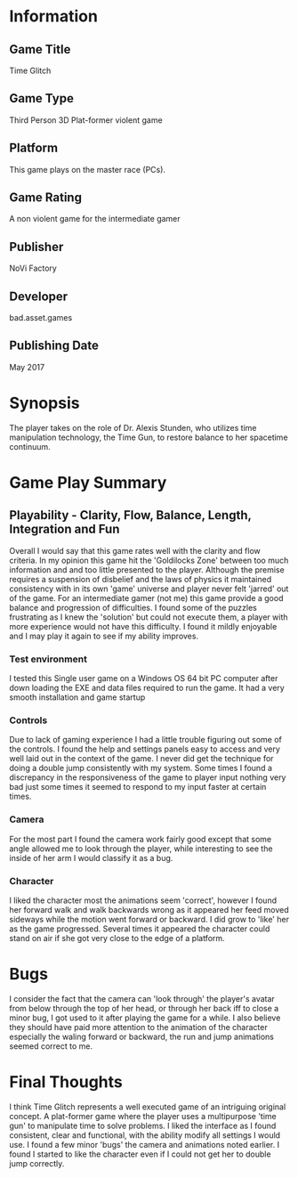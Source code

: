 # Information
## Game Title
Time Glitch
## Game Type
Third Person 3D Plat-former violent game
## Platform
This game plays on the master race (PCs).
## Game Rating
A non violent game for the intermediate gamer
## Publisher
 NoVi Factory
## Developer
bad.asset.games 
## Publishing Date
May 2017
# Synopsis
The player takes on the role of Dr. Alexis Stunden, who utilizes time manipulation technology, the Time Gun, to restore balance to her spacetime continuum.

# Game Play Summary
## Playability - Clarity, Flow, Balance, Length, Integration and Fun
Overall I would say that this game rates well with the clarity and flow criteria. In my opinion this game hit the 'Goldilocks Zone' between too much information and and too little presented to the player.  Although the premise requires a suspension of disbelief and the laws of physics it maintained consistency with in its own 'game' universe and player never felt 'jarred' out of the game.  For an intermediate gamer (not me) this game provide a good balance and progression of difficulties.  I found some of the puzzles frustrating as I knew the 'solution' but could not execute them, a player with more experience would not have this difficulty.  I found it mildly enjoyable and I may play it again to see if my ability improves.
### Test environment
I tested this Single user game on a Windows OS 64 bit PC computer after down loading the EXE and data files required to run the game.  It had a very smooth installation and game startup
### Controls
Due to lack of gaming experience I had a little trouble figuring out some of the controls.  I found the help and settings panels easy to access and very well laid out in the context of the game.  I never did get the technique for doing a double jump consistently with my system.  Some times I found a discrepancy in the responsiveness of the game to player input nothing very bad just some times it seemed to respond to my input faster at certain times.
### Camera
For the most part I found the camera work fairly good except that some angle allowed me to look through the player, while interesting to see the inside of her arm I would classify it as a bug.
### Character
I liked the character most the animations seem 'correct', however I found her forward walk and walk backwards wrong as it appeared her feed moved sideways while the motion went forward or backward.  I did grow to 'like' her as the game progressed.  Several times it appeared the character could stand on air if she got very close to the edge of a platform.

# Bugs
I consider the fact that the camera can 'look through' the player's avatar from below through the top of her head, or through her back iff to close a minor bug, I got used to it after playing the game for a while.
I also believe they should have paid more attention to the animation of the character especially the waling forward or backward, the run and jump animations seemed correct to me.
# Final Thoughts
I think Time Glitch represents a well executed game of an intriguing original concept.  A plat-former game where the player uses a multipurpose 'time gun' to manipulate time to solve problems.  I liked the interface as I found consistent, clear and functional, with the ability modify all settings I would use.  I found a few minor 'bugs' the camera and animations noted earlier.  I found I started to like the character even if I could not get her to double jump correctly.
